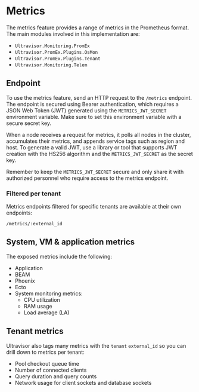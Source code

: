 <!--
SPDX-FileCopyrightText: 2025 Supabase <support@supabase.io>
SPDX-FileCopyrightText: 2025 Łukasz Niemier <~@hauleth.dev>

SPDX-License-Identifier: Apache-2.0
SPDX-License-Identifier: EUPL-1.2
-->

# Metrics

The metrics feature provides a range of metrics in the Prometheus format. The
main modules involved in this implementation are:

- `Ultravisor.Monitoring.PromEx`
- `Ultravisor.PromEx.Plugins.OsMon`
- `Ultravisor.PromEx.Plugins.Tenant`
- `Ultravisor.Monitoring.Telem`

## Endpoint

To use the metrics feature, send an HTTP request to the `/metrics` endpoint. The
endpoint is secured using Bearer authentication, which requires a JSON Web Token
(JWT) generated using the `METRICS_JWT_SECRET` environment variable. Make sure
to set this environment variable with a secure secret key.

When a node receives a request for metrics, it polls all nodes in the cluster,
accumulates their metrics, and appends service tags such as region and host. To
generate a valid JWT, use a library or tool that supports JWT creation with the
HS256 algorithm and the `METRICS_JWT_SECRET` as the secret key.

Remember to keep the `METRICS_JWT_SECRET` secure and only share it with
authorized personnel who require access to the metrics endpoint.

### Filtered per tenant

Metrics endpoints filtered for specific tenants are available at their own
endpoints:

```
/metrics/:external_id
```

## System, VM & application metrics

The exposed metrics include the following:

- Application
- BEAM
- Phoenix
- Ecto
- System monitoring metrics:
  * CPU utilization
  * RAM usage
  * Load average (LA)

## Tenant metrics

Ultravisor also tags many metrics with the `tenant` `external_id` so you can
drill down to metrics per tenant:

- Pool checkout queue time
- Number of connected clients
- Query duration and query counts
- Network usage for client sockets and database sockets
